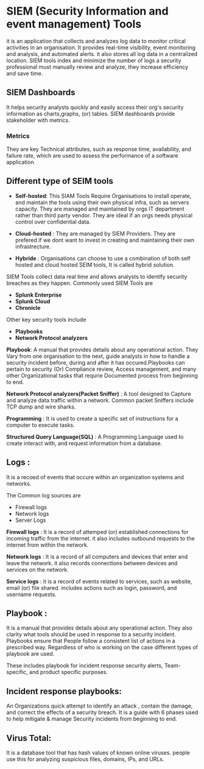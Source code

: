 # SIEM (Security Information and event management) Tools
it is an application that collects and analyzes log data to monitor critical activities in an organisation. It provides real-time visibility, event monitoring and analysis, and automated alerts. it also stores all log data in a centralized location. SIEM tools index and minimize the number of logs a security professional must manually review and analyze, they increase efficiency and save time.

## SIEM Dashboards
It helps security analysts quickly and easily access their org's security information as charts,graphs, (or) tables. SIEM dashboards provide stakeholder with metrics.

### Metrics
They are key Technical attributes, such as response time, availability, and failure rate, which are used to assess the performance of a software application 

## Different type of SEIM tools

- **Self-hosted**: This SIAM Tools Require Organisations to install operate, and maintain the tools using their own physical infra, such as servers capacity. They are managed and maintained by orgs IT department rather than third party vendor. They are ideal if an orgs needs physical control over confidential data.

- **Cloud-hosted** : They are managed by SIEM Providers. They are prefered if we dont want to invest in creating and maintaining their own infrastrecture.

- **Hybride** : Organisations can choose to use a combination of both self hosted and cloud hosted SEIM tools, It is called hybrid solution.

  
SIEM Tools collect data real time and allows analysts to identify security breaches as they happen.
Commonly used SIEM Tools are
   
  - **Splunk Enterprise**
  - **Splunk Cloud**
  - **Chronicle**

Other key security tools include
   
  - **Playbooks**
  - **Network Protocol analyzers**

**Playbook**: A manual that provides details about any operational action. They Vary from one organisation to the next, guide analysts in how to handle a security incident before, during and after it has occured.Playbooks can pertain to security (Or) Compliance review, Access management, and many other Organizational tasks that requrie Documented process from beginning to end.

**Network Protocol analyzers(Packet Sniffer)** : A tool designed to Capture and analyze data traffic within a network. Common packet Sniffers include TCP dump and wire sharks.

**Programming** : It is used to create a specific set of instructions for a computer to execute tasks.

**Structured Query Language(SQL)** : A Programming Language used to create interact with, and request information from a database.

## Logs : 

It is a recoed of events that occure within an organization systems and networks.

The Common log sources are
   - Firewall logs
   - Network logs
   - Server Logs

**Firewall logs** : It is a record of attemped (or) established connections for incoming traffic from the internet. it also includes outbound requests to the internet from within the network.

**Network logs** : It is a record of all computers and devices that enter and leave the network. it also records connections between devices and services on the network.

**Service logs** : it is a record of events related to services, such as website, email (or) file shared. includes actions such as login, password, and username requests.

## Playbook :
It is a manual that provides details about any operational action. They also clarity what tools should be used in response to a security incident. Playbooks ensure that People follow a consistent list of actions in a prescribed way. Regardless of who is working on the case different types of playbook are used.

These includes playbook for incident response security alerts, Team-specific, and product specific purposes.

## Incident response playbooks:

An Organizations quick attempt to identify an attack , contain the damage, and correct the effects of a security breach. It is a guide with 6 phases used to help mitigate & manage Security incidents from beginning to end.

## Virus Total:

It is a database tool that has hash values of known online viruses. people use this for analyzing suspicious files, domains, IPs, and URLs.
